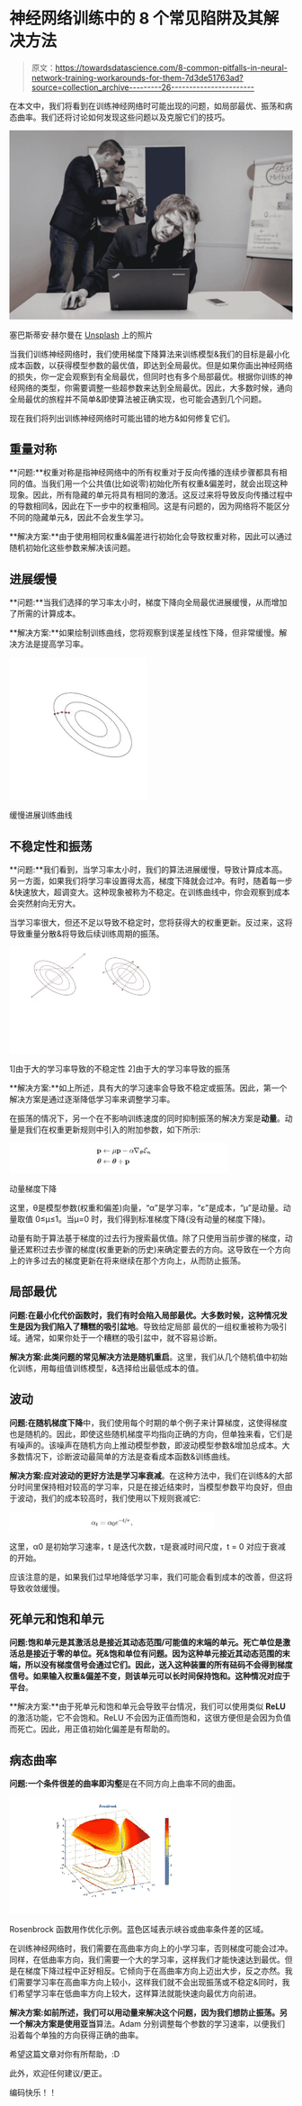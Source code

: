 # 神经网络训练中的 8 个常见陷阱及其解决方法

> 原文：<https://towardsdatascience.com/8-common-pitfalls-in-neural-network-training-workarounds-for-them-7d3de51763ad?source=collection_archive---------26----------------------->

在本文中，我们将看到在训练神经网络时可能出现的问题，如局部最优、振荡和病态曲率。我们还将讨论如何发现这些问题以及克服它们的技巧。

![](img/064462bd2b2bc7f34f51501ce6e60acc.png)

塞巴斯蒂安·赫尔曼在 [Unsplash](https://unsplash.com/s/photos/problem?utm_source=unsplash&utm_medium=referral&utm_content=creditCopyText) 上的照片

当我们训练神经网络时，我们使用梯度下降算法来训练模型&我们的目标是最小化成本函数，以获得模型参数的最优值，即达到全局最优。但是如果你画出神经网络的损失，你一定会观察到有全局最优，但同时也有多个局部最优。根据你训练的神经网络的类型，你需要调整一些超参数来达到全局最优。因此，大多数时候，通向全局最优的旅程并不简单&即使算法被正确实现，也可能会遇到几个问题。

现在我们将列出训练神经网络时可能出错的地方&如何修复它们。

## 重量对称

**问题:**权重对称是指神经网络中的所有权重对于反向传播的连续步骤都具有相同的值。当我们用一个公共值(比如说零)初始化所有权重&偏差时，就会出现这种现象。因此，所有隐藏的单元将具有相同的激活。这反过来将导致反向传播过程中的导数相同&，因此在下一步中的权重相同。这是有问题的，因为网络将不能区分不同的隐藏单元&，因此不会发生学习。

**解决方案:**由于使用相同权重&偏差进行初始化会导致权重对称，因此可以通过随机初始化这些参数来解决该问题。

## 进展缓慢

**问题:**当我们选择的学习率太小时，梯度下降向全局最优进展缓慢，从而增加了所需的计算成本。

**解决方案:**如果绘制训练曲线，您将观察到误差呈线性下降，但非常缓慢。解决方法是提高学习率。

![](img/6443f2ff4b0d8fa02cc964625ab7e90e.png)

缓慢进展训练曲线

## 不稳定性和振荡

**问题:**我们看到，当学习率太小时，我们的算法进展缓慢，导致计算成本高。另一方面，如果我们将学习率设置得太高，梯度下降就会过冲。有时，随着每一步&快速放大，超调变大。这种现象被称为不稳定。在训练曲线中，你会观察到成本会突然射向无穷大。

当学习率很大，但还不足以导致不稳定时，您将获得大的权重更新。反过来，这将导致重量分散&将导致后续训练周期的振荡。

![](img/3c355e3b0564e8bec63116f760163bb2.png)

1]由于大的学习率导致的不稳定性 2]由于大的学习率导致的振荡

**解决方案:**如上所述，具有大的学习速率会导致不稳定或振荡。因此，第一个解决方案是通过逐渐降低学习率来调整学习率。

在振荡的情况下，另一个在不影响训练速度的同时抑制振荡的解决方案是**动量**。动量是我们在权重更新规则中引入的附加参数，如下所示:

![](img/0936809a57d957e6550fae2dc0c85bfe.png)

动量梯度下降

这里，θ是模型参数(权重和偏差)向量，“α”是学习率，“ε”是成本，“μ”是动量。动量取值 0≤μ≤1。当μ=0 时，我们得到标准梯度下降(没有动量的梯度下降)。

动量有助于算法基于梯度的过去行为搜索最优值。除了只使用当前步骤的梯度，动量还累积过去步骤的梯度(权重更新的历史)来确定要去的方向。这导致在一个方向上的许多过去的梯度更新在将来继续在那个方向上，从而防止振荡。

## 局部最优

**问题:**在最小化代价函数时，我们有时会陷入局部最优。大多数时候，这种情况发生是因为我们陷入了糟糕的**吸引盆地**。导致给定局部
最优的一组权重被称为吸引域。通常，如果你处于一个糟糕的吸引盆中，就不容易诊断。

**解决方案:**此类问题的常见解决方法是**随机重启**。这里，我们从几个随机值中初始化训练，用每组值训练模型，&选择给出最低成本的值。

## 波动

**问题:**在**随机梯度下降**中，我们使用每个时期的单个例子来计算梯度，这使得梯度也是随机的。因此，即使这些随机梯度平均指向正确的方向，但单独来看，它们是有噪声的。该噪声在随机方向上推动模型参数，即波动模型参数&增加总成本。大多数情况下，诊断波动最简单的方法是查看成本函数&训练曲线。

**解决方案:**应对波动的更好方法是**学习率衰减**。在这种方法中，我们在训练&的大部分时间里保持相对较高的学习率，只是在接近结束时，当模型参数平均良好，但由于波动，我们的成本较高时，我们使用以下规则衰减它:

![](img/5f69fa4e2bebbc326196a66474e42815.png)

这里，α0 是初始学习速率，t 是迭代次数，τ是衰减时间尺度，t = 0 对应于衰减的开始。

应该注意的是，如果我们过早地降低学习率，我们可能会看到成本的改善，但这将导致收敛缓慢。

## 死单元和饱和单元

**问题:**饱和单元是其激活总是接近其动态范围/可能值的末端的单元。死亡单位是激活总是接近于零的单位。死&饱和单位有问题。因为这种单元接近其动态范围的末端，所以没有梯度信号会通过它们。因此，送入这种装置的所有砝码不会得到梯度信号。如果输入权重&偏差不变，则该单元可以长时间保持饱和。这种情况对应于**平台**。

**解决方案:**由于死单元和饱和单元会导致平台情况，我们可以使用类似 **ReLU** 的激活功能，它不会饱和。ReLU 不会因为正值而饱和，这很方便但是会因为负值而死亡。因此，用正值初始化偏差是有帮助的。

## 病态曲率

**问题:**一个条件很差的曲率即**沟壑**是在不同方向上曲率不同的曲面。

![](img/8e6c7c071a15de8a095681deb642e489.png)

Rosenbrock 函数用作优化示例。蓝色区域表示峡谷或曲率条件差的区域。

在训练神经网络时，我们需要在高曲率方向上的小学习率，否则梯度可能会过冲。同样，在低曲率方向，我们需要一个大的学习率，这样我们才能快速达到最优。但是在梯度下降过程中正好相反。它倾向于在高曲率方向上迈出大步，反之亦然。我们需要学习率在高曲率方向上较小，这样我们就不会出现振荡或不稳定&同时，我们希望学习率在低曲率方向上较大，这样算法就能快速向最优方向前进。

**解决方案:**如前所述，我们可以用动量来解决这个问题，因为我们想防止振荡。另一个解决方案是使用**亚当**算法。Adam 分别调整每个参数的学习速率，以便我们沿着每个单独的方向获得正确的曲率。

希望这篇文章对你有所帮助，:D

此外，欢迎任何建议/更正。

编码快乐！！